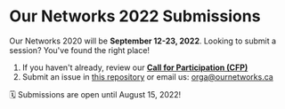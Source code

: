 # Our Networks 2022 Submissions

Our Networks 2020 will be **September 12-23, 2022**. Looking to submit a session? You've found the right place!

1. If you haven't already, review our [**Call for Participation (CFP)**](https://ournetworks.ca/)
1. Submit an issue in [this repository](https://github.com/ournetworks/2022/issues/new?template=submission.md&title=%5BSubmission+Title%5D) or email us: orga@ournetworks.ca

🗓 Submissions are open until August 15, 2022!
